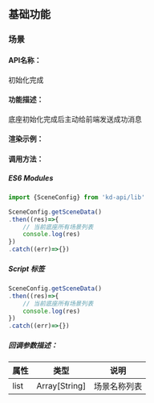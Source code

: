 ﻿<!--
 * @Author: your name
 * @Date: 2022-03-28 15:19:33
 * @LastEditTime: 2022-04-06 11:48:17
 * @LastEditors: Please set LastEditors
 * @Description: 打开koroFileHeader查看配置 进行设置: https://github.com/OBKoro1/koro1FileHeader/wiki/%E9%85%8D%E7%BD%AE
 * @FilePath: /KD-API-DOCS/public/md/api/初始化完成.md
-->
## 基础功能
### 场景

#### API名称：
初始化完成
#### 功能描述：

底座初始化完成后主动给前端发送成功消息

#### 渲染示例：


#### 调用方法：

##### ES6 Modules
``` javascript
import {SceneConfig} from 'kd-api/lib'

SceneConfig.getSceneData()
.then((res)=>{
    // 当前底座所有场景列表
    console.log(res)
})
.catch((err)=>{})

```

##### Script 标签
``` javascript
SceneConfig.getSceneData()
.then((res)=>{
    // 当前底座所有场景列表
    console.log(res)
})
.catch((err)=>{})

```

##### 回调参数描述：
| 属性    | 类型   | 说明                     |
| ------- | ------ | ------------------------ |
| list    | Array[String] | 场景名称列表  |

